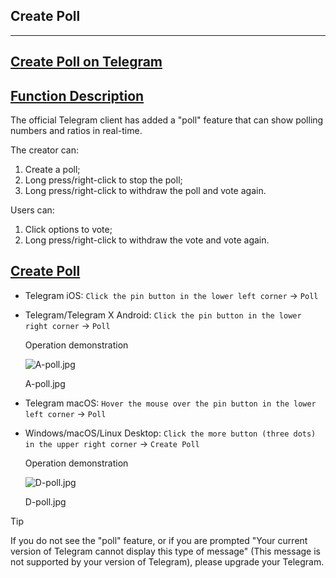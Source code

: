 ## Create Poll

---

## [Create Poll on Telegram](#create-poll-on-telegram)

## [Function Description](#function-description)

The official Telegram client has added a "poll" feature that can show polling numbers and ratios in real-time.

The creator can:

1.  Create a poll;
2.  Long press/right-click to stop the poll;
3.  Long press/right-click to withdraw the poll and vote again.

Users can:

1.  Click options to vote;
2.  Long press/right-click to withdraw the vote and vote again.

## [Create Poll](#create-poll)

- Telegram iOS: `Click the pin button in the lower left corner` -> `Poll`
- Telegram/Telegram X Android: `Click the pin button in the lower right corner` -> `Poll`

  Operation demonstration

  ![A-poll.jpg](https://cdn.jsdelivr.net/gh/tgwiki/images/A/poll.jpg)

  A-poll.jpg

- Telegram macOS: `Hover the mouse over the pin button in the lower left corner` -> `Poll`
- Windows/macOS/Linux Desktop: `Click the more button (three dots) in the upper right corner` -> `Create Poll`

  Operation demonstration

  ![D-poll.jpg](https://cdn.jsdelivr.net/gh/tgwiki/images/D/poll.jpg)

  D-poll.jpg

Tip

If you do not see the "poll" feature, or if you are prompted "Your current version of Telegram cannot display this type of message" (This message is not supported by your version of Telegram), please upgrade your Telegram.